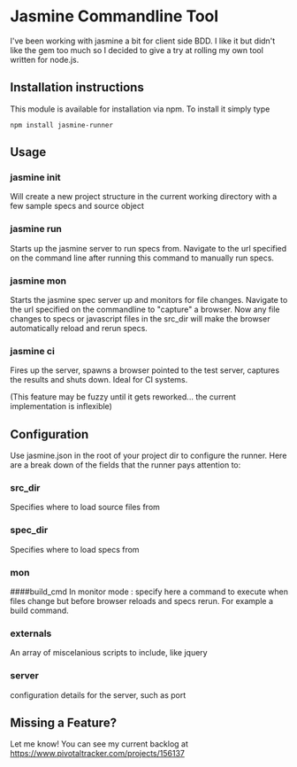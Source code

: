 # Jasmine Commandline Tool
I've been working with jasmine a bit for client side BDD. I like it but didn't like the gem too much so I decided to give a try at rolling my own tool written for node.js. 

## Installation instructions
This module is available for installation via npm. To install it simply type

	npm install jasmine-runner

## Usage

### jasmine init
Will create a new project structure in the current working directory with a few sample specs and source object

### jasmine run
Starts up the jasmine server to run specs from. Navigate to the url specified on the command line after running this command to manually run specs.

### jasmine mon
Starts the jasmine spec server up and monitors for file changes. Navigate to the url specified on the commandline to "capture" a browser. Now any file changes to specs or javascript files in the src_dir will make the browser automatically reload and rerun specs.

### jasmine ci
Fires up the server, spawns a browser pointed to the test server, captures the results and shuts down. Ideal for CI systems.

(This feature may be fuzzy until it gets reworked... the current implementation is inflexible)

## Configuration
Use jasmine.json in the root of your project dir to configure the runner. Here are a break down of the fields that the runner pays attention to:

### src_dir
Specifies where to load source files from

### spec_dir
Specifies where to load specs from

### mon  
####build_cmd
In monitor mode : specify here a command to execute when files change but before browser reloads and specs rerun. For example a build command.

### externals
An array of miscelanious scripts to include, like jquery

### server
configuration details for the server, such as port

## Missing a Feature?
Let me know! You can see my current backlog at https://www.pivotaltracker.com/projects/156137

